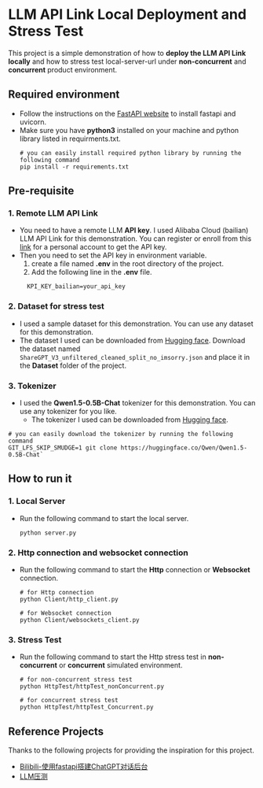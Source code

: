 # LLM API Link Local Deployment and Stress Test
This project is a simple demonstration of how to **deploy the LLM API Link locally** and how to stress test local-server-url under **non-concurrent** and **concurrent** product environment.
## Required environment
- Follow the instructions on the [FastAPI website](https://fastapi.tiangolo.com/zh/tutorial/) to install fastapi and uvicorn.
- Make sure you have **python3** installed on your machine and python library listed in requirments.txt.
    ```shell
    # you can easily install required python library by running the following command
    pip install -r requirements.txt
    ```

## Pre-requisite
### 1. Remote LLM API Link
- You need to have a remote LLM **API key**. I used Alibaba Cloud (bailian) LLM API Link for this demonstration. 
You can register or enroll from this [link](https://www.aliyun.com/product/bailian) for a personal account to get the API key.
- Then you need to set the API key in environment variable.
  1. create a file named **.env** in the root directory of the project.
  2. Add the following line in the **.env** file.
  ```
    KPI_KEY_bailian=your_api_key
  ```
### 2. Dataset for stress test
- I used a sample dataset for this demonstration. You can use any dataset for this demonstration.
- The dataset I used can be downloaded from [Hugging face](https://huggingface.co/datasets/anon8231489123/ShareGPT_Vicuna_unfiltered/tree/main).
Download the dataset named ```ShareGPT_V3_unfiltered_cleaned_split_no_imsorry.json``` and place it in the **Dataset** folder of the project.
### 3. Tokenizer
  - I used the **Qwen1.5-0.5B-Chat** tokenizer for this demonstration. You can use any tokenizer for you like.
    - The tokenizer I used can be downloaded from [Hugging face](https://huggingface.co/Qwen/Qwen1.5-0.5B-Chat).
  ```shell
  # you can easily download the tokenizer by running the following command
  GIT_LFS_SKIP_SMUDGE=1 git clone https://huggingface.co/Qwen/Qwen1.5-0.5B-Chat`
  ```
## How to run it
### 1. Local Server
- Run the following command to start the local server.
    ```shell
    python server.py
    ```
### 2. Http connection and websocket connection
- Run the following command to start the **Http** connection or **Websocket** connection.
    ```shell
    # for Http connection
    python Client/http_client.py
    ```
    ```shell
    # for Websocket connection
    python Client/websockets_client.py
    ```
### 3. Stress Test
- Run the following command to start the Http stress test in **non-concurrent** or **concurrent** simulated environment.
    ```shell
    # for non-concurrent stress test
    python HttpTest/httpTest_nonConcurrent.py
    ```
    ```shell
    # for concurrent stress test
    python HttpTest/httpTest_Concurrent.py
    ```
## Reference Projects
Thanks to the following projects for providing the inspiration for this project.
- [Bilibili-使用fastapi搭建ChatGPT对话后台](https://www.bilibili.com/video/BV18L41117Dn/?vd_source=e08457a124beb689f3883e51b8aa43a5)
- [LLM压测](https://blog.csdn.net/liuzhenghua66/article/details/139332747)
